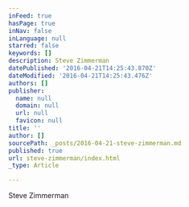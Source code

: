 ```yaml
---
inFeed: true
hasPage: true
inNav: false
inLanguage: null
starred: false
keywords: []
description: Steve Zimmerman
datePublished: '2016-04-21T14:25:43.870Z'
dateModified: '2016-04-21T14:25:43.476Z'
authors: []
publisher:
  name: null
  domain: null
  url: null
  favicon: null
title: ''
author: []
sourcePath: _posts/2016-04-21-steve-zimmerman.md
published: true
url: steve-zimmerman/index.html
_type: Article

---
```

Steve Zimmerman